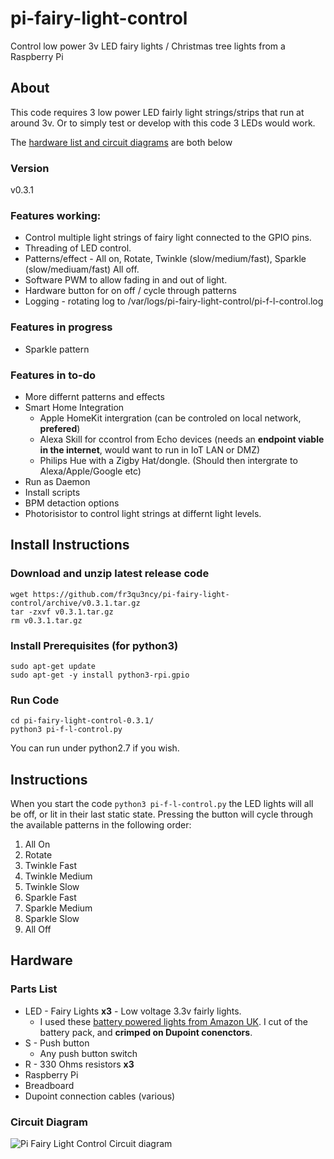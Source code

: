 # pi-fairy-light-control
Control low power 3v LED fairy lights / Christmas tree lights from a Raspberry Pi

## About
This code requires 3 low power LED fairly light strings/strips that run at around 3v. Or to simply test or develop with this code 3 LEDs would work.

The [hardware list and circuit diagrams](https://github.com/fr3qu3ncy/pi-fairy-light-control#hardware) are both below

### Version
v0.3.1
### Features working:
* Control multiple light strings of fairy light connected to the GPIO pins.
* Threading of LED control.
* Patterns/effect - All on, Rotate, Twinkle (slow/medium/fast), Sparkle (slow/mediuam/fast) All off.
* Software PWM to allow fading in and out of light.
* Hardware button for on off / cycle through patterns
* Logging - rotating log to /var/logs/pi-fairy-light-control/pi-f-l-control.log
### Features in progress
* Sparkle pattern
### Features in to-do
* More differnt patterns and effects
* Smart Home Integration
    * Apple HomeKit intergration (can be controled on local network, **prefered**)
    * Alexa Skill for ccontrol from Echo devices (needs an **endpoint viable in the internet**, would want to run in IoT LAN or DMZ)
    * Philips Hue with a Zigby Hat/dongle. (Should then intergrate to Alexa/Apple/Google etc)
* Run as Daemon
* Install scripts
* BPM detaction options
* Photorisistor to control light strings at differnt light levels.

## Install Instructions
### Download and unzip latest release code
```
wget https://github.com/fr3qu3ncy/pi-fairy-light-control/archive/v0.3.1.tar.gz
tar -zxvf v0.3.1.tar.gz
rm v0.3.1.tar.gz
```

### Install Prerequisites (for python3)
```
sudo apt-get update
sudo apt-get -y install python3-rpi.gpio
```

### Run Code
```
cd pi-fairy-light-control-0.3.1/
python3 pi-f-l-control.py
```
You can run under python2.7 if you wish.

## Instructions
When you start the code `python3 pi-f-l-control.py` the LED lights will all be off, or lit in their last static state.
Pressing the button will cycle through the available patterns in the following order:
1. All On
1. Rotate
1. Twinkle Fast
1. Twinkle Medium
1. Twinkle Slow
1. Sparkle Fast
1. Sparkle Medium
1. Sparkle Slow
1. All Off

## Hardware
### Parts List
* LED - Fairy Lights **x3** - Low voltage 3.3v fairly lights.
    * I used these [battery powered lights from Amazon UK](https://www.amazon.co.uk/gp/product/B08FSQDRJX/ref=ppx_yo_dt_b_asin_image_o04_s00?ie=UTF8&psc=1). I cut of the battery pack, and **crimped on Dupoint conenctors**.
* S - Push button
    * Any push button switch
* R - 330 Ohms resistors **x3**
* Raspberry Pi
* Breadboard
* Dupoint connection cables (various)

### Circuit Diagram
![Pi Fairy Light Control Circuit diagram](https://user-images.githubusercontent.com/33297343/100523077-6cd20480-31a5-11eb-9c0d-f8271f841109.png)


